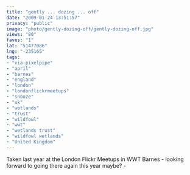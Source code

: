 ```yaml
---
title: "gently ... dozing ... off"
date: "2009-01-24 13:51:57"
privacy: "public"
image: "photo/gently-dozing-off/gently-dozing-off.jpg"
views: "80"
faves: "1"
lat: "51477086"
lng: "-235165"
tags:
- "via-pixelpipe"
- "april"
- "barnes"
- "england"
- "london"
- "londonflickrmeetups"
- "snooze"
- "uk"
- "wetlands"
- "trust"
- "wildfowl"
- "wwt"
- "wetlands trust"
- "wildfowl wetlands"
- "United Kingdom"
---
```

Taken last year at the London Flickr Meetups in WWT Barnes - looking forward to going there again this year maybe? - <a href="/photos/2009/01/24/gently-dozing-off"></a>
